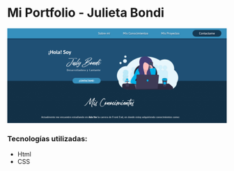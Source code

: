 # Mi Portfolio - Julieta Bondi

![Mi portfolio](img/captura_portfolio.png)

### Tecnologías utilizadas:

- Html
- CSS

